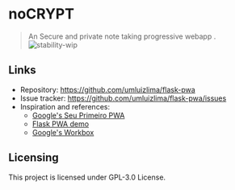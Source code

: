 # noCRYPT
> An Secure and private note taking progressive webapp .
![stability-wip](https://img.shields.io/badge/stability-work_in_progress-lightgrey.svg)


## Links

- Repository: https://github.com/umluizlima/flask-pwa
- Issue tracker: https://github.com/umluizlima/flask-pwa/issues
- Inspiration and references:
  - [Google's Seu Primeiro PWA](https://developers.google.com/web/fundamentals/codelabs/your-first-pwapp/?hl=pt-br)
  - [Flask PWA demo](https://github.com/uwi-info3180/flask-pwa)
  - [Google's Workbox](https://developers.google.com/web/tools/workbox/)

## Licensing

This project is licensed under GPL-3.0 License.

